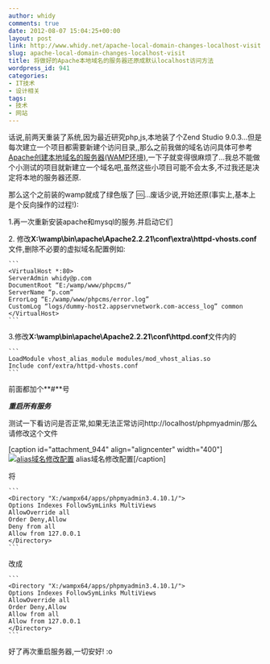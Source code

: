 ```yaml
---
author: whidy
comments: true
date: 2012-08-07 15:04:25+00:00
layout: post
link: http://www.whidy.net/apache-local-domain-changes-localhost-visit.html
slug: apache-local-domain-changes-localhost-visit
title: 将做好的Apache本地域名的服务器还原成默认localhost访问方法
wordpress_id: 941
categories:
- IT技术
- 设计相关
tags:
- 技术
- 网站
---
```


话说,前两天重装了系统,因为最近研究php,js,本地装了个Zend Studio 9.0.3...但是每次建立一个项目都需要新建个访问目录,,那么之前我做的域名访问具体可参考[Apache创建本地域名的服务器(WAMP环境)](/build-server-with-local-domain-in-wamp.html),一下子就变得很麻烦了...我总不能做个小测试的项目就新建立一个域名吧,虽然这些小项目可能不会太多,不过我还是决定将本地的服务器还原.

那么这个之前装的wamp就成了绿色版了 :cool:...废话少说,开始还原(事实上,基本上是个反向操作的过程!):

1.再一次重新安装apache和mysql的服务.并启动它们

2. 修改**X:\wamp\bin\apache\Apache2.2.21\conf\extra\httpd-vhosts.conf**文件,删除不必要的虚拟域名配置例如:


    ```
    <VirtualHost *:80>
    ServerAdmin whidy@p.com
    DocumentRoot “E:/wamp/www/phpcms/”
    ServerName “p.com”
    ErrorLog “E:/wamp/www/phpcms/error.log”
    CustomLog “logs/dummy-host2.appservnetwork.com-access_log” common
    </VirtualHost>
    ```

3.修改**X:\wamp\bin\apache\Apache2.2.21\conf\httpd.conf**文件内的


    ```
    LoadModule vhost_alias_module modules/mod_vhost_alias.so
    Include conf/extra/httpd-vhosts.conf
    ```

前面都加个**#**号

***重启所有服务***

测试一下看访问是否正常,如果无法正常访问http://localhost/phpmyadmin/那么请修改这个文件

[caption id="attachment_944" align="aligncenter" width="400"][![alias域名修改配置](/wp-content/uploads/2012/08/alias-400x232.png)](/wp-content/uploads/2012/08/alias.png) alias域名修改配置[/caption]

将


    ```
    <Directory "X:/wampx64/apps/phpmyadmin3.4.10.1/">
    Options Indexes FollowSymLinks MultiViews
    AllowOverride all
    Order Deny,Allow
    Deny from all
    Allow from 127.0.0.1
    </Directory>
    ```

改成

<!-- more -->


    ```
    <Directory "X:/wampx64/apps/phpmyadmin3.4.10.1/">
    Options Indexes FollowSymLinks MultiViews
    AllowOverride all
    Order Deny,Allow
    Allow from all
    Allow from 127.0.0.1
    </Directory>
    ```

好了再次重启服务器,一切安好! :o
